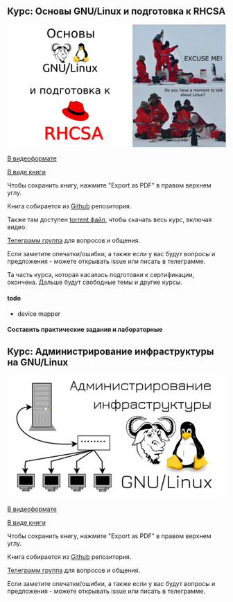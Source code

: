 ## Курс: Основы GNU/Linux и подготовка к RHCSA

![](basis.png)

[В видеоформате](https://youtube.com/playlist?list=PLisqB92_b4TlQH3jVGf6lrFMVqalCTjAQ)

[В виде книги](https://basis.gnulinux.pro)

Чтобы сохранить книгу, нажмите "Export as PDF" в правом верхнем углу.

Книга собирается из [Github](https://github.com/gnulinuxpro/basis/) репозитория.

Также там доступен [torrent файл](https://github.com/gnulinuxpro/basis/blob/master/gnu-linux-rhcsa.torrent), чтобы скачать весь курс, включая видео.

[Телеграмм группа](https://t.me/gnuslashlinux) для вопросов и общения.

Если заметите опечатки/ошибки, а также если у вас будут вопросы и предложения - можете открывать issue или писать в телеграмме.

Та часть курса, которая касалась подготовки к сертификации, окончена. Дальше будут свободные темы и другие курсы. 

#### todo

- device mapper

#### Составить практические задания и лабораторные 

## Курс: Администрирование инфраструктуры на GNU/Linux

![](infra.png)

[В видеоформате](https://youtube.com/playlist?list=PLisqB92_b4TlPVUnmIpXLOSgDuT6JB0XN)

[В виде книги](https://infra.gnulinux.pro)

Чтобы сохранить книгу, нажмите "Export as PDF" в правом верхнем углу.

Книга собирается из [Github](https://github.com/gnulinuxpro/infra/) репозитория.

[Телеграмм группа](https://t.me/gnuslashlinux) для вопросов и общения.

Если заметите опечатки/ошибки, а также если у вас будут вопросы и предложения - можете открывать issue или писать в телеграмме.